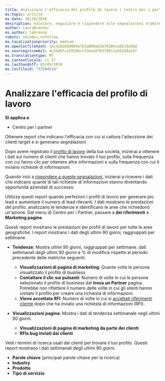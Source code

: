 ```yaml
---
title: Analizzare l'efficacia del profilo di lavoro | Centro per i partner
ms.topic: article
ms.date: 10/29/2018
description: Valutare, negoziare e rispondere alle segnalazioni tramite il Centro per i partner.
author: LauraBrenner
ms.author: labrenne
robots: noindex,nofollow
ms.localizationpriority: medium
ms.openlocfilehash: 1bc4282bb4864a7b3a009ab367d384ced519a5b8
ms.sourcegitcommit: 4c34d6fcaf020bcc53eaa5f0379011a56149a14f
ms.translationtype: MT
ms.contentlocale: it-IT
ms.lasthandoff: 03/05/2019
ms.locfileid: "57584514"
---
```

# <a name="analyze-the-effectiveness-of-your-business-profile"></a>Analizzare l'efficacia del profilo di lavoro
<!-- 
https://go.microsoft.com/fwlink/?linkid=849120
-->

**Si applica a**

-  Centro per i partner

Ottenere report che indicano l'efficacia con cui si cattura l'attenzione dei clienti target e si generano segnalazioni.

Dopo avere registrato il [profilo di lavoro](create-a-marketing-profile.md) della tua società, inizierai a ottenere i dati sul numero di clienti che hanno trovato il tuo profilo, sulla frequenza con cui fanno clic per ottenere altre informazioni e sulla frequenza con cui ti inviano richieste di informazioni. 

Quando inizi a [rispondere a queste segnalazioni](responding-to-referrals.md), inizierai a ricevere i dati che indicano quante di tali richieste di informazioni stanno diventando opportunità aziendali di successo.

Utilizza questi report quando perfezioni i profili di lavoro per generare più lead e aumentare il numero di lead rilevanti. I dati mostrano le prestazioni del profilo, analizzano le tendenze e identificano le aree che richiedono un'azione. Dal menu di Centro per i Partner, passare a **dei riferimenti > Marketing pagine**.

Questi report mostrano le prestazioni dei profili di lavoro per tutte le aree geografiche. I report mostrano i dati degli ultimi 90 giorni, raggruppati per settimane.

*  **Tendenze**: Mostra ultimi 90 giorni, raggruppati per settimane. dati settimanali degli ultimi 90 giorni e % di modifica rispetto al periodo precedente delle metriche seguenti:

   * **Visualizzazioni di pagina di marketing**: Quante volte le persone visualizzato il profilo di business
   * **Contattare il clic sui pulsanti**: Numero di volte in cui le persone selezionato il profilo di business dal **trova un Partner** pagina. Potrebbe non riflettere il numero delle volte in cui gli utenti hanno visitato il profilo per creare una richiesta di informazioni.
   * **Viene accettata RFI**: Numero di volte in cui si [accettati riferimenti cliente](responding-to-referrals.md) dopo che ha inviato una richiesta di informazioni (RFI).


*  **Visualizzazioni pagina**: Mostra i dati di tendenza settimanale negli ultimi 90 giorni.
   *  **Visualizzazioni di pagina di marketing da parte dei clienti**
   *  **RFIs bug inviati dai clienti**

Vedi i termini di ricerca usati dai clienti per trovare il tuo profilo. Questi report mostrano i dati settimanali degli ultimi 90 giorni.

*  **Parole chiave** (principali parole chiave per la ricerca) 
*  **Industry**
*  **Prodotto**
*  **Tipo di servizio**

